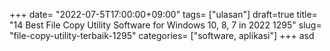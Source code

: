 +++
date= "2022-07-5T17:00:00+09:00"
tags= ["ulasan"]
draft=true
title= "14 Best File Copy Utility Software for Windows 10, 8, 7 in 2022        1295"
slug= "file-copy-utility-terbaik-1295"
categories= ["software, aplikasi"]
+++
asd
